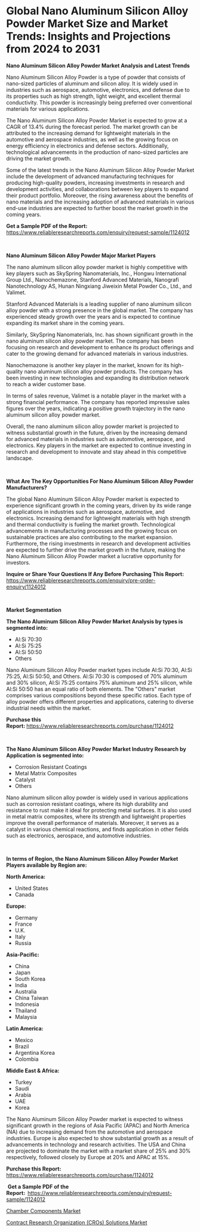 <p><h1>Global Nano Aluminum Silicon Alloy Powder Market Size and Market Trends: Insights and Projections from 2024 to 2031</h1></p><p><strong>Nano Aluminum Silicon Alloy Powder Market Analysis and Latest Trends</strong></p>
<p><p>Nano Aluminum Silicon Alloy Powder is a type of powder that consists of nano-sized particles of aluminum and silicon alloy. It is widely used in industries such as aerospace, automotive, electronics, and defense due to its properties such as high strength, light weight, and excellent thermal conductivity. This powder is increasingly being preferred over conventional materials for various applications.</p><p>The Nano Aluminum Silicon Alloy Powder Market is expected to grow at a CAGR of 13.4% during the forecast period. The market growth can be attributed to the increasing demand for lightweight materials in the automotive and aerospace industries, as well as the growing focus on energy efficiency in electronics and defense sectors. Additionally, technological advancements in the production of nano-sized particles are driving the market growth.</p><p>Some of the latest trends in the Nano Aluminum Silicon Alloy Powder Market include the development of advanced manufacturing techniques for producing high-quality powders, increasing investments in research and development activities, and collaborations between key players to expand their product portfolio. Moreover, the rising awareness about the benefits of nano materials and the increasing adoption of advanced materials in various end-use industries are expected to further boost the market growth in the coming years.</p></p>
<p><strong>Get a Sample PDF of the Report:&nbsp;</strong> <a href="https://www.reliableresearchreports.com/enquiry/request-sample/1124012">https://www.reliableresearchreports.com/enquiry/request-sample/1124012</a></p>
<p>&nbsp;</p>
<p><strong>Nano Aluminum Silicon Alloy Powder Major Market Players</strong></p>
<p><p>The nano aluminum silicon alloy powder market is highly competitive with key players such as SkySpring Nanomaterials, Inc., Hongwu International Group Ltd., Nanochemazone, Stanford Advanced Materials, Nanografi Nanotechnology AS, Hunan Ningxiang Jiweixin Metal Powder Co., Ltd., and Valimet. </p><p>Stanford Advanced Materials is a leading supplier of nano aluminum silicon alloy powder with a strong presence in the global market. The company has experienced steady growth over the years and is expected to continue expanding its market share in the coming years. </p><p>Similarly, SkySpring Nanomaterials, Inc. has shown significant growth in the nano aluminum silicon alloy powder market. The company has been focusing on research and development to enhance its product offerings and cater to the growing demand for advanced materials in various industries. </p><p>Nanochemazone is another key player in the market, known for its high-quality nano aluminum silicon alloy powder products. The company has been investing in new technologies and expanding its distribution network to reach a wider customer base.</p><p>In terms of sales revenue, Valimet is a notable player in the market with a strong financial performance. The company has reported impressive sales figures over the years, indicating a positive growth trajectory in the nano aluminum silicon alloy powder market.</p><p>Overall, the nano aluminum silicon alloy powder market is projected to witness substantial growth in the future, driven by the increasing demand for advanced materials in industries such as automotive, aerospace, and electronics. Key players in the market are expected to continue investing in research and development to innovate and stay ahead in this competitive landscape.</p></p>
<p>&nbsp;</p>
<p><strong>What Are The Key Opportunities For Nano Aluminum Silicon Alloy Powder Manufacturers?</strong></p>
<p><p>The global Nano Aluminum Silicon Alloy Powder market is expected to experience significant growth in the coming years, driven by its wide range of applications in industries such as aerospace, automotive, and electronics. Increasing demand for lightweight materials with high strength and thermal conductivity is fueling the market growth. Technological advancements in manufacturing processes and the growing focus on sustainable practices are also contributing to the market expansion. Furthermore, the rising investments in research and development activities are expected to further drive the market growth in the future, making the Nano Aluminum Silicon Alloy Powder market a lucrative opportunity for investors.</p></p>
<p><strong>Inquire or Share Your Questions If Any Before Purchasing This Report:</strong> <a href="https://www.reliableresearchreports.com/enquiry/pre-order-enquiry/1124012">https://www.reliableresearchreports.com/enquiry/pre-order-enquiry/1124012</a></p>
<p>&nbsp;</p>
<p><strong>Market Segmentation</strong></p>
<p><strong>The Nano Aluminum Silicon Alloy Powder Market Analysis by types is segmented into:</strong></p>
<p><ul><li>Al:Si 70:30</li><li>Al:Si 75:25</li><li>Al:Si 50:50</li><li>Others</li></ul></p>
<p><p>Nano Aluminum Silicon Alloy Powder market types include Al:Si 70:30, Al:Si 75:25, Al:Si 50:50, and Others. Al:Si 70:30 is composed of 70% aluminum and 30% silicon, Al:Si 75:25 contains 75% aluminum and 25% silicon, while Al:Si 50:50 has an equal ratio of both elements. The "Others" market comprises various compositions beyond these specific ratios. Each type of alloy powder offers different properties and applications, catering to diverse industrial needs within the market.</p></p>
<p><strong>Purchase this Report:&nbsp;</strong><a href="https://www.reliableresearchreports.com/purchase/1124012">https://www.reliableresearchreports.com/purchase/1124012</a></p>
<p>&nbsp;</p>
<p><strong>The Nano Aluminum Silicon Alloy Powder Market Industry Research by Application is segmented into:</strong></p>
<p><ul><li>Corrosion Resistant Coatings</li><li>Metal Matrix Composites</li><li>Catalyst</li><li>Others</li></ul></p>
<p><p>Nano aluminum silicon alloy powder is widely used in various applications such as corrosion resistant coatings, where its high durability and resistance to rust make it ideal for protecting metal surfaces. It is also used in metal matrix composites, where its strength and lightweight properties improve the overall performance of materials. Moreover, it serves as a catalyst in various chemical reactions, and finds application in other fields such as electronics, aerospace, and automotive industries.</p></p>
<p>&nbsp;</p>
<p><strong>In terms of Region, the Nano Aluminum Silicon Alloy Powder Market Players available by Region are:</strong></p>
<p>
    <p> <strong> North America: </strong>
        <ul>
            <li>United States</li>
            <li>Canada</li>
        </ul>
        </p> 
    <p> <strong> Europe: </strong>
        <ul>
            <li>Germany</li>
            <li>France</li>
            <li>U.K.</li>
            <li>Italy</li>
            <li>Russia</li>
        </ul>
        </p> 
    <p> <strong> Asia-Pacific: </strong>
        <ul>
            <li>China</li>
            <li>Japan</li>
            <li>South Korea</li>
            <li>India</li>
            <li>Australia</li>
            <li>China Taiwan</li>
            <li>Indonesia</li>
            <li>Thailand</li>
            <li>Malaysia</li>
        </ul>
        </p> 
    <p> <strong> Latin America: </strong>
        <ul>
            <li>Mexico</li>
            <li>Brazil</li>
            <li>Argentina Korea</li>
            <li>Colombia</li>
        </ul>
        </p> 
    <p> <strong> Middle East & Africa: </strong>
        <ul>
            <li>Turkey</li>
            <li>Saudi</li>
            <li>Arabia</li>
            <li>UAE</li>
            <li>Korea</li>
        </ul>
    </p>
    </p>
<p><p>The Nano Aluminum Silicon Alloy Powder market is expected to witness significant growth in the regions of Asia Pacific (APAC) and North America (NA) due to increasing demand from the automotive and aerospace industries. Europe is also expected to show substantial growth as a result of advancements in technology and research activities. The USA and China are projected to dominate the market with a market share of 25% and 30% respectively, followed closely by Europe at 20% and APAC at 15%.</p></p>
<p><strong>Purchase this Report: </strong><a href="https://www.reliableresearchreports.com/purchase/1124012">https://www.reliableresearchreports.com/purchase/1124012</a></p>
<p>&nbsp;<strong>Get a Sample PDF of the Report:&nbsp;&nbsp;</strong><a href="https://www.reliableresearchreports.com/enquiry/request-sample/1124012">https://www.reliableresearchreports.com/enquiry/request-sample/1124012</a></p>
<p><strong></strong></p>
<p><p><a href="https://view.publitas.com/reportprime-1/chamber-components-market-research-report-provides-thorough-industry-overview-which-offers-an-in-depth-analysis-of-product-trends-and-new-market-divisions/">Chamber Components Market</a></p><p><a href="https://ivy-potential-64b.notion.site/Contract-Research-Organization-CROs-Solutions-Market-Share-Market-New-Trends-Analysis-Report-By--42002dc4f2d14b6f8442b2358af94e3c">Contract Research Organization (CROs) Solutions Market</a></p></p>